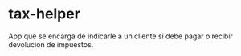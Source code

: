 # tax-helper

App que se encarga de indicarle a un cliente si debe pagar o recibir devolucion de impuestos.
